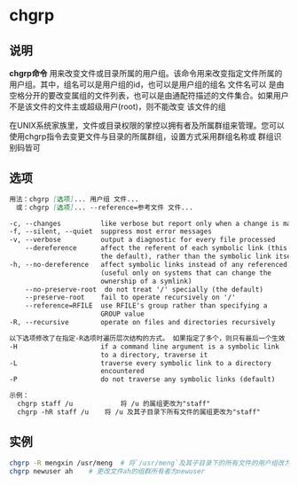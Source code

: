 # **chgrp**

## 说明

**chgrp命令** 用来改变文件或目录所属的用户组。该命令用来改变指定文件所属的用户组。其中，组名可以是用户组的id，也可以是用户组的组名
文件名可以 是由空格分开的要改变属组的文件列表，也可以是由通配符描述的文件集合。如果用户不是该文件的文件主或超级用户(root)，则不能改变
该文件的组

在UNIX系统家族里，文件或目录权限的掌控以拥有者及所属群组来管理。您可以使用chgrp指令去变更文件与目录的所属群组，设置方式采用群组名称或
群组识别码皆可

## 选项

```markdown
用法：chgrp [选项]... 用户组 文件...
　或：chgrp [选项]... --reference=参考文件 文件...

-c, --changes          like verbose but report only when a change is made
-f, --silent, --quiet  suppress most error messages
-v, --verbose          output a diagnostic for every file processed
    --dereference      affect the referent of each symbolic link (this is
                       the default), rather than the symbolic link itself
-h, --no-dereference   affect symbolic links instead of any referenced file
                       (useful only on systems that can change the
                       ownership of a symlink)
    --no-preserve-root  do not treat '/' specially (the default)
    --preserve-root    fail to operate recursively on '/'
    --reference=RFILE  use RFILE's group rather than specifying a
                       GROUP value
-R, --recursive        operate on files and directories recursively

以下选项修改了在指定-R选项时遍历层次结构的方式。 如果指定了多个，则只有最后一个生效
-H                     if a command line argument is a symbolic link
                       to a directory, traverse it
-L                     traverse every symbolic link to a directory
                       encountered
-P                     do not traverse any symbolic links (default)

示例：
  chgrp staff /u            将 /u 的属组更改为"staff"
  chgrp -hR staff /u    将 /u 及其子目录下所有文件的属组更改为"staff"

```

## 实例

```bash
chgrp -R mengxin /usr/meng  # 将`/usr/meng`及其子目录下的所有文件的用户组改为mengxin
chgrp newuser ah    # 更改文件ah的组群所有者为newuser

```
